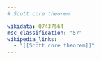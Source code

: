 ```yaml
---
# Scott core theorem

wikidata: Q7437564
msc_classification: "57"
wikipedia_links:
  - "[[Scott core theorem]]"
---
```

